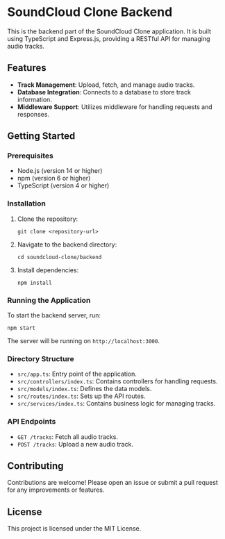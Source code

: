 # SoundCloud Clone Backend

This is the backend part of the SoundCloud Clone application. It is built using TypeScript and Express.js, providing a RESTful API for managing audio tracks.

## Features

- **Track Management**: Upload, fetch, and manage audio tracks.
- **Database Integration**: Connects to a database to store track information.
- **Middleware Support**: Utilizes middleware for handling requests and responses.

## Getting Started

### Prerequisites

- Node.js (version 14 or higher)
- npm (version 6 or higher)
- TypeScript (version 4 or higher)

### Installation

1. Clone the repository:
   ```
   git clone <repository-url>
   ```

2. Navigate to the backend directory:
   ```
   cd soundcloud-clone/backend
   ```

3. Install dependencies:
   ```
   npm install
   ```

### Running the Application

To start the backend server, run:
```
npm start
```

The server will be running on `http://localhost:3000`.

### Directory Structure

- `src/app.ts`: Entry point of the application.
- `src/controllers/index.ts`: Contains controllers for handling requests.
- `src/models/index.ts`: Defines the data models.
- `src/routes/index.ts`: Sets up the API routes.
- `src/services/index.ts`: Contains business logic for managing tracks.

### API Endpoints

- `GET /tracks`: Fetch all audio tracks.
- `POST /tracks`: Upload a new audio track.

## Contributing

Contributions are welcome! Please open an issue or submit a pull request for any improvements or features.

## License

This project is licensed under the MIT License.